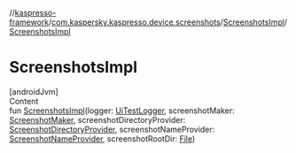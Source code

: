 //[kaspresso-framework](../../index.md)/[com.kaspersky.kaspresso.device.screenshots](../index.md)/[ScreenshotsImpl](index.md)/[ScreenshotsImpl](-screenshots-impl.md)



# ScreenshotsImpl  
[androidJvm]  
Content  
fun [ScreenshotsImpl](-screenshots-impl.md)(logger: [UiTestLogger](../../com.kaspersky.kaspresso.logger/-ui-test-logger/index.md), screenshotMaker: [ScreenshotMaker](../../com.kaspersky.kaspresso.device.screenshots.screenshotmaker/-screenshot-maker/index.md), screenshotDirectoryProvider: [ScreenshotDirectoryProvider](../../com.kaspersky.kaspresso.device.screenshots.screenshotfiles/-screenshot-directory-provider/index.md), screenshotNameProvider: [ScreenshotNameProvider](../../com.kaspersky.kaspresso.device.screenshots.screenshotfiles/-screenshot-name-provider/index.md), screenshotRootDir: [File](https://developer.android.com/reference/kotlin/java/io/File.html))  



